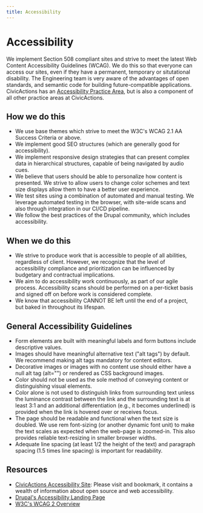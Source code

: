 ```yaml
---
title: Accessibility
---
```


# Accessibility

We implement Section 508 compliant sites and strive to meet the latest Web Content Accessibility Guidelines (WCAG). We do this so that everyone can access our sites, even if they have a permanent, temporary or situtational disability. The Engineering team is very aware of the advantages of open standards, and semantic code for building future-compatible applications. CivicActions has an [Accessibility Practice Area](./accessibility/README.md), but is also a component of all other practice areas at CivicActions.

## How we do this

-   We use base themes which strive to meet the W3C's WCAG 2.1 AA Success Criteria or above.
-   We implement good SEO structures (which are generally good for accessibility).
-   We implement responsive design strategies that can present complex data in hierarchical structures, capable of being navigated by audio cues.
-   We believe that users should be able to personalize how content is presented. We strive to allow users to change color schemes and text size displays allow them to have a better user experience.
-   We test sites using a combination of automated and manual testing. We leverage automated testing in the browser, with site-wide scans and also through integration in our CI/CD pipeline.
-   We follow the best practices of the Drupal community, which includes accessibility.

## When we do this

-   We strive to produce work that is accessible to people of all abilities, regardless of client. However, we recognize that the level of accessibility compliance and prioritization can be influenced by budgetary and contractual implications.
-   We aim to do accessibility work continuously, as part of our agile process. Accessibility scans should be performed on a per-ticket basis and signed off on before work is considered complete.
-   We know that accessibility CANNOT BE left until the end of a project, but baked in throughout its lifespan.

## General Accessibility Guidelines

-   Form elements are built with meaningful labels and form buttons include descriptive values.
-   Images should have meaningful alternative text ("alt tags") by default. We recommend making alt tags mandatory for content editors.
-   Decorative images or images with no content use should either have a null alt tag (alt="") or rendered as CSS background images.
-   Color should not be used as the sole method of conveying content or distinguishing visual elements.
-   Color alone is not used to distinguish links from surrounding text unless the luminance contrast between the link and the surrounding text is at least 3:1 and an additional differentiation (e.g., it becomes underlined) is provided when the link is hovered over or receives focus.
-   The page should be readable and functional when the text size is doubled. We use rem font-sizing (or another dynamic font unit) to make the text scales as expected when the web-page is zoomed-in. This also provides reliable text-resizing in smaller browser widths.
-   Adequate line spacing (at least 1/2 the height of the text) and paragraph spacing (1.5 times line spacing) is important for readability.

## Resources

-   [CivicActions Accessibility Site](https://accessibility.civicactions.com): Please visit and bookmark, it contains a wealth of information about open source and web accessibility.
-   [Drupal's Accessibility Landing Page](https://www.drupal.org/docs/getting-started/accessibility)
-   [W3C's WCAG 2 Overview](http://www.w3.org/WAI/intro/wcag)
